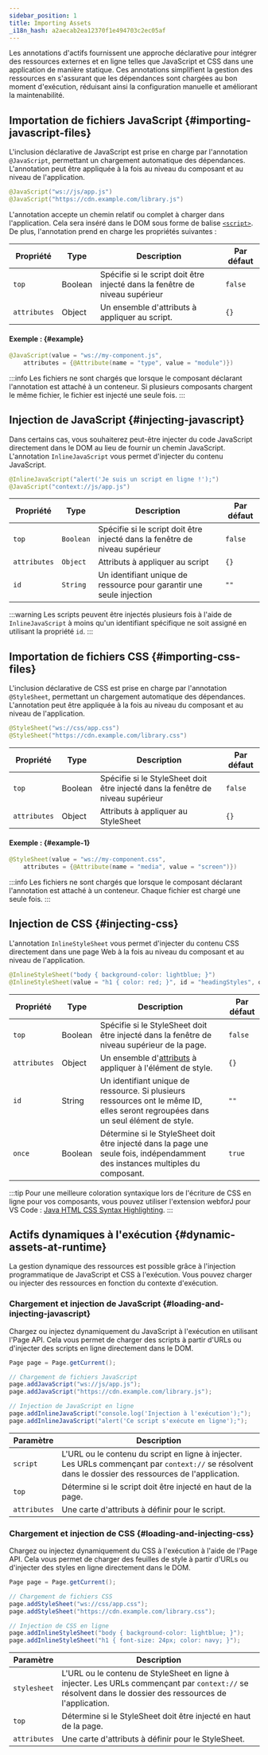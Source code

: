 ```yaml
---
sidebar_position: 1
title: Importing Assets
_i18n_hash: a2aecab2ea12370f1e494703c2ec05af
---
```

Les annotations d'actifs fournissent une approche déclarative pour intégrer des ressources externes et en ligne telles que JavaScript et CSS dans une application de manière statique. Ces annotations simplifient la gestion des ressources en s'assurant que les dépendances sont chargées au bon moment d'exécution, réduisant ainsi la configuration manuelle et améliorant la maintenabilité.

## Importation de fichiers JavaScript {#importing-javascript-files}

L'inclusion déclarative de JavaScript est prise en charge par l'annotation `@JavaScript`, permettant un chargement automatique des dépendances. L'annotation peut être appliquée à la fois au niveau du composant et au niveau de l'application.

```java
@JavaScript("ws://js/app.js")
@JavaScript("https://cdn.example.com/library.js")
```

L'annotation accepte un chemin relatif ou complet à charger dans l'application. Cela sera inséré dans le DOM sous forme de balise [`<script>`](https://developer.mozilla.org/en-US/docs/Web/HTML/Element/script). De plus, l'annotation prend en charge les propriétés suivantes :

| Propriété    | Type    | Description                                                                                                                                       | Par défaut |
| ------------ | ------- | ------------------------------------------------------------------------------------------------------------------------------------------------- | ---------- |
| `top`        | Boolean | Spécifie si le script doit être injecté dans la fenêtre de niveau supérieur                                                                     | `false`    |
| `attributes` | Object  | Un ensemble d'<JavadocLink type="foundation" location="com/webforj/annotation/Attribute" code='true'>attributs</JavadocLink> à appliquer au script. | `{}`       |

#### Exemple : {#example}

```java
@JavaScript(value = "ws://my-component.js",
    attributes = {@Attribute(name = "type", value = "module")})
```

:::info
Les fichiers ne sont chargés que lorsque le composant déclarant l'annotation est attaché à un conteneur. Si plusieurs composants chargent le même fichier, le fichier est injecté une seule fois.
:::

## Injection de JavaScript {#injecting-javascript}

Dans certains cas, vous souhaiterez peut-être injecter du code JavaScript directement dans le DOM au lieu de fournir un chemin JavaScript. L'annotation `InlineJavaScript` vous permet d'injecter du contenu JavaScript.

```java
@InlineJavaScript("alert('Je suis un script en ligne !');")
@JavaScript("context://js/app.js")
```

| Propriété    | Type    | Description                                                               | Par défaut |
| ------------ | ------- | ------------------------------------------------------------------------- | ---------- |
| `top`        | `Boolean` | Spécifie si le script doit être injecté dans la fenêtre de niveau supérieur | `false`    |
| `attributes` | `Object`  | Attributs à appliquer au script                                         | `{}`       |
| `id`         | `String`  | Un identifiant unique de ressource pour garantir une seule injection    | `""`       |

:::warning
Les scripts peuvent être injectés plusieurs fois à l'aide de `InlineJavaScript` à moins qu'un identifiant spécifique ne soit assigné en utilisant la propriété `id`.
:::

## Importation de fichiers CSS {#importing-css-files}

L'inclusion déclarative de CSS est prise en charge par l'annotation `@StyleSheet`, permettant un chargement automatique des dépendances. L'annotation peut être appliquée à la fois au niveau du composant et au niveau de l'application.

```java
@StyleSheet("ws://css/app.css")
@StyleSheet("https://cdn.example.com/library.css")
```

| Propriété    | Type    | Description                                                                   | Par défaut |
| ------------ | ------- | ----------------------------------------------------------------------------- | ---------- |
| `top`        | Boolean | Spécifie si le StyleSheet doit être injecté dans la fenêtre de niveau supérieur | `false`    |
| `attributes` | Object  | Attributs à appliquer au StyleSheet                                         | `{}`       |

#### Exemple : {#example-1}

```java
@StyleSheet(value = "ws://my-component.css",
    attributes = {@Attribute(name = "media", value = "screen")})
```

:::info
Les fichiers ne sont chargés que lorsque le composant déclarant l'annotation est attaché à un conteneur. Chaque fichier est chargé une seule fois.
:::

## Injection de CSS {#injecting-css}

L'annotation `InlineStyleSheet` vous permet d'injecter du contenu CSS directement dans une page Web à la fois au niveau du composant et au niveau de l'application.

```java
@InlineStyleSheet("body { background-color: lightblue; }")
@InlineStyleSheet(value = "h1 { color: red; }", id = "headingStyles", once = true)
```

| Propriété    | Type    | Description                                                                                                               | Par défaut |
| ------------ | ------- | ------------------------------------------------------------------------------------------------------------------------- | ---------- |
| `top`        | Boolean | Spécifie si le StyleSheet doit être injecté dans la fenêtre de niveau supérieur de la page.                              | `false`    |
| `attributes` | Object  | Un ensemble d'[attributs](https://developer.mozilla.org/en-US/docs/Web/HTML/Element/style) à appliquer à l'élément de style. | `{}`       |
| `id`         | String  | Un identifiant unique de ressource. Si plusieurs ressources ont le même ID, elles seront regroupées dans un seul élément de style. | `""`       |
| `once`       | Boolean | Détermine si le StyleSheet doit être injecté dans la page une seule fois, indépendamment des instances multiples du composant. | `true`     |

:::tip 
Pour une meilleure coloration syntaxique lors de l'écriture de CSS en ligne pour vos composants, vous pouvez utiliser l'extension webforJ pour VS Code : [Java HTML CSS Syntax Highlighting](https://marketplace.visualstudio.com/items?itemName=BEU.vscode-java-html).
:::

## Actifs dynamiques à l'exécution {#dynamic-assets-at-runtime}

La gestion dynamique des ressources est possible grâce à l'injection programmatique de JavaScript et CSS à l'exécution. Vous pouvez charger ou injecter des ressources en fonction du contexte d'exécution.

### Chargement et injection de JavaScript {#loading-and-injecting-javascript}

Chargez ou injectez dynamiquement du JavaScript à l'exécution en utilisant l'<JavadocLink type="foundation" location="com/webforj/Page" code='true'>Page API</JavadocLink>. Cela vous permet de charger des scripts à partir d'URLs ou d'injecter des scripts en ligne directement dans le DOM.

```java
Page page = Page.getCurrent();

// Chargement de fichiers JavaScript
page.addJavaScript("ws://js/app.js");
page.addJavaScript("https://cdn.example.com/library.js");

// Injection de JavaScript en ligne
page.addInlineJavaScript("console.log('Injection à l'exécution');");
page.addInlineJavaScript("alert('Ce script s'exécute en ligne');");
```

| Paramètre    | Description                                                                                                             |
| ------------ | ----------------------------------------------------------------------------------------------------------------------- |
| `script`     | L'URL ou le contenu du script en ligne à injecter. Les URLs commençant par `context://` se résolvent dans le dossier des ressources de l'application. |
| `top`        | Détermine si le script doit être injecté en haut de la page.                                                         |
| `attributes` | Une carte d'attributs à définir pour le script.                                                                        |

### Chargement et injection de CSS {#loading-and-injecting-css}

Chargez ou injectez dynamiquement du CSS à l'exécution à l'aide de l'<JavadocLink type="foundation" location="com/webforj/Page" code='true'>Page API</JavadocLink>. Cela vous permet de charger des feuilles de style à partir d'URLs ou d'injecter des styles en ligne directement dans le DOM.

```java
Page page = Page.getCurrent();

// Chargement de fichiers CSS
page.addStyleSheet("ws://css/app.css");
page.addStyleSheet("https://cdn.example.com/library.css");

// Injection de CSS en ligne
page.addInlineStyleSheet("body { background-color: lightblue; }");
page.addInlineStyleSheet("h1 { font-size: 24px; color: navy; }");
```

| Paramètre    | Description                                                                                                                 |
| ------------ | --------------------------------------------------------------------------------------------------------------------------- |
| `stylesheet` | L'URL ou le contenu de StyleSheet en ligne à injecter. Les URLs commençant par `context://` se résolvent dans le dossier des ressources de l'application. |
| `top`        | Détermine si le StyleSheet doit être injecté en haut de la page.                                                          |
| `attributes` | Une carte d'attributs à définir pour le StyleSheet.                                                                         |
